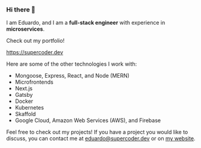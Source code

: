 ### Hi there 👋

I am Eduardo, and I am a **full-stack engineer** with experience in **microservices**.


Check out my portfolio!

https://supercoder.dev


Here are some of the other technologies I work with:

- Mongoose, Express, React, and Node (MERN)
- Microfrontends
- Next.js
- Gatsby
- Docker
- Kubernetes
- Skaffold
- Google Cloud, Amazon Web Services (AWS), and Firebase

Feel free to check out my projects! If you have a project you would like to discuss, you can contact me at eduardo@supercoder.dev or on [my website](https://supercoder.dev).

<!--
**eduardo-valencia/eduardo-valencia** is a ✨ _special_ ✨ repository because its `README.md` (this file) appears on your GitHub profile.

Here are some ideas to get you started:

- 🔭 I’m currently working on ...
- 🌱 I’m currently learning ...
- 👯 I’m looking to collaborate on ...
- 🤔 I’m looking for help with ...
- 💬 Ask me about ...
- 📫 How to reach me: ...
- 😄 Pronouns: ...
- ⚡ Fun fact: ...
-->
